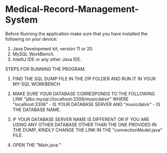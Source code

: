 # Medical-Record-Management-System
Before Running the application make sure that you have installed the following on your device:

1. Java Development kit, version 11 or 20.
2. MySQL WorkBench.
3. IntelliJ IDE or any other Java IDE.

STEPS FOR RUNNING THE PROGRAM.

1. FIND THE SQL DUMP FILE IN THE ZIP FOLDER AND
RUN IT IN YOUR MY-SQL WORKBENCH

2. MAKE SURE YOUR DATABASE CORRESPONDS TO THE FOLLOWING LINK
"jdbc:mysql://localhost:3306/musicdalvir" WHERE
"localhost:3306" - IS YOUR DATABASE SERVER
AND "musicdalvir" - IS THE DATABASE NAME.

3. IF YOUR DATABASE SERVER NAME IS DIFFERENT OR IF YOU ARE USING
ANY OTHER DATABASE OTHER THAN THE ONE PROVIDED IN THE DUMP,
KINDLY CHANGE THE LINK IN THE "connectionModel.java" FILE.

4. OPEN THE "Main.java "
